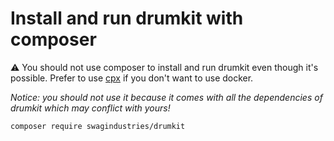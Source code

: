 # Install and run drumkit with composer

:warning: You should not use composer to install and run drumkit even though it's possible.
Prefer to use [cpx](https://cpx.dev/) if you don't want to use docker.

_Notice: you should not use it because it comes with all the dependencies of drumkit which may conflict with yours!_

```
composer require swagindustries/drumkit
```
